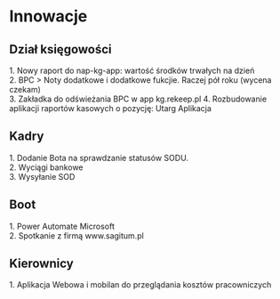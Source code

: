 # Innowacje

<h2>Dział księgowości</h2>
1. Nowy raport do nap-kg-app: wartość środków trwałych na dzień <br>
2. BPC > Noty dodatkowe i dodatkowe fukcjie. Raczej pół roku (wycena czekam) <br> 
3. Zakładka do odświeżania BPC w app kg.rekeep.pl
4. Rozbudowanie aplikacji raportów kasowych o pozycję: Utarg Aplikacja

<h2>Kadry</h2>
1. Dodanie Bota na sprawdzanie statusów SODU. <br>
2. Wyciągi bankowe <br>
3. Wysyłanie SOD


<h2>Boot</h2> 
1. Power Automate Microsoft <br>
2. Spotkanie z firmą  www.sagitum.pl

<h2>Kierownicy</h2>
1. Aplikacja Webowa i mobilan do przeglądania kosztów pracowniczych 


